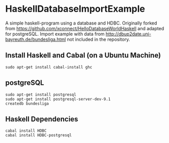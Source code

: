HaskellDatabaseImportExample
==================

A simple haskell-program using a database and HDBC. Originally forked from https://github.com/xconnect/HelloDatabaseWorldHaskell and
adapted for postgreSQL. Import example with data from http://dbup2date.uni-bayreuth.de/bundesliga.html not included in the repository.

## Install Haskell and Cabal (on a Ubuntu Machine)
```
sudo apt-get install cabal-install ghc
```

## postgreSQL

```
sudo apt-get install postgresql
sudo apt-get install postgresql-server-dev-9.1
createdb bundesliga
```

## Haskell Dependencies

```
cabal install HDBC
cabal install HDBC-postgresql
```

